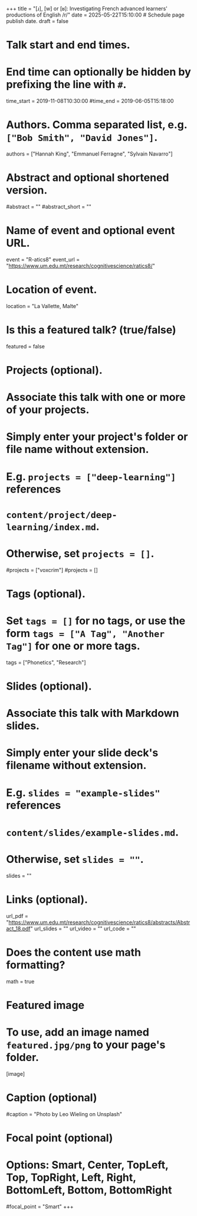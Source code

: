+++
title = "[ɹ], [w] or [ʁ]: Investigating French advanced learners' productions of English /r/"
date = 2025-05-22T15:10:00  # Schedule page publish date.
draft = false

# Talk start and end times.
#   End time can optionally be hidden by prefixing the line with `#`.
time_start = 2019-11-08T10:30:00
#time_end = 2019-06-05T15:18:00

# Authors. Comma separated list, e.g. `["Bob Smith", "David Jones"]`.
authors = ["Hannah King", "Emmanuel Ferragne", "Sylvain Navarro"]

# Abstract and optional shortened version.
#abstract = ""
#abstract_short = ""

# Name of event and optional event URL.
event = "R-atics8"
event_url = "https://www.um.edu.mt/research/cognitivescience/ratics8/"

# Location of event.
location = "La Vallette, Malte"

# Is this a featured talk? (true/false)
featured = false

# Projects (optional).
#   Associate this talk with one or more of your projects.
#   Simply enter your project's folder or file name without extension.
#   E.g. `projects = ["deep-learning"]` references 
#   `content/project/deep-learning/index.md`.
#   Otherwise, set `projects = []`.
#projects = ["voxcrim"]
#projects = []

# Tags (optional).
#   Set `tags = []` for no tags, or use the form `tags = ["A Tag", "Another Tag"]` for one or more tags.
tags = ["Phonetics", "Research"]

# Slides (optional).
#   Associate this talk with Markdown slides.
#   Simply enter your slide deck's filename without extension.
#   E.g. `slides = "example-slides"` references 
#   `content/slides/example-slides.md`.
#   Otherwise, set `slides = ""`.
slides = ""

# Links (optional).
url_pdf = "https://www.um.edu.mt/research/cognitivescience/ratics8/abstracts/Abstract_18.pdf"
url_slides = ""
url_video = ""
url_code = ""

# Does the content use math formatting?
math = true

# Featured image
# To use, add an image named `featured.jpg/png` to your page's folder. 
[image]
  # Caption (optional)
  #caption = "Photo by Leo Wieling on Unsplash"

  # Focal point (optional)
  # Options: Smart, Center, TopLeft, Top, TopRight, Left, Right, BottomLeft, Bottom, BottomRight
  #focal_point = "Smart"
+++
